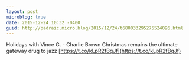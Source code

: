 ```yaml
---
layout: post
microblog: true
date: 2015-12-24 10:32 -0400
guid: http://padraic.micro.blog/2015/12/24/t680033295275524096.html
---
```

Holidays with Vince G. - Charlie Brown Christmas remains the ultimate gateway drug to jazz [https://t.co/kLpR2fBqJf](https://t.co/kLpR2fBqJf)
